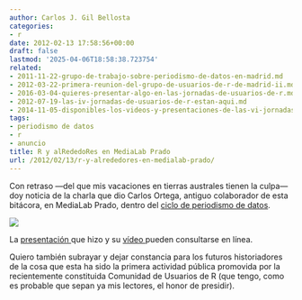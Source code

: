 ```yaml
---
author: Carlos J. Gil Bellosta
categories:
- r
date: 2012-02-13 17:58:56+00:00
draft: false
lastmod: '2025-04-06T18:58:38.723754'
related:
- 2011-11-22-grupo-de-trabajo-sobre-periodismo-de-datos-en-madrid.md
- 2012-03-22-primera-reunion-del-grupo-de-usuarios-de-r-de-madrid-ii.md
- 2016-03-04-quieres-presentar-algo-en-las-jornadas-de-usuarios-de-r.md
- 2012-07-19-las-iv-jornadas-de-usuarios-de-r-estan-aqui.md
- 2014-11-05-disponibles-los-videos-y-presentaciones-de-las-vi-jornadas-de-usuarios-de-r.md
tags:
- periodismo de datos
- r
- anuncio
title: R y alRededoRes en MediaLab Prado
url: /2012/02/13/r-y-alrededores-en-medialab-prado/
---
```


Con retraso —del que mis vacaciones en tierras australes tienen la culpa— doy noticia de la charla que dio Carlos Ortega, antiguo colaborador de esta bitácora, en MediaLab Prado, dentro del [ciclo de periodismo de datos](http://medialab-prado.es/article/sesion_formativa_periodismodatos_analisis_tratamiento_datos).

[![](/wp-uploads/2012/02/presentacion_carlos_ortega.png#center)
](/wp-uploads/2012/02/presentacion_carlos_ortega.png#center)

La [presentación ](http://prezi.com/-3jqhcpmyqpq/r-y-alrededores/)que hizo y su [vídeo ](http://medialab-prado.es/article/r_y_larededores)pueden consultarse en línea.

Quiero también subrayar y dejar constancia para los futuros historiadores de la cosa que esta ha sido la primera actividad pública promovida por la recientemente constituida Comunidad de Usuarios de R (que tengo, como es probable que sepan ya mis lectores, el honor de presidir).